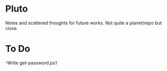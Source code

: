 # Pluto
Notes and scattered thoughts for future works.  Not quite a planet/repo but close. 


# To Do 

-Write get-password.ps1
